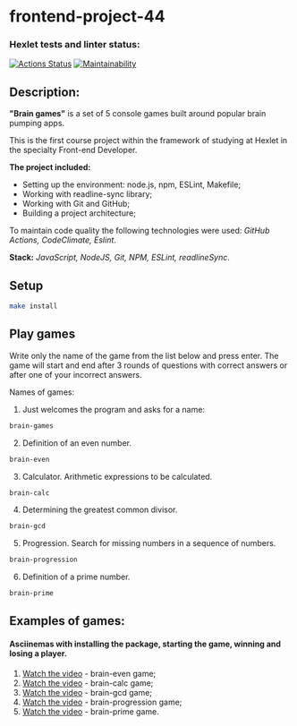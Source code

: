 # frontend-project-44

### Hexlet tests and linter status:
[![Actions Status](https://github.com/xyzelena/frontend-project-44/workflows/hexlet-check/badge.svg)](https://github.com/xyzelena/frontend-project-44/actions)
[![Maintainability](https://api.codeclimate.com/v1/badges/67958a3268e4ae8a13cf/maintainability)](https://codeclimate.com/github/xyzelena/frontend-project-44/maintainability)

## Description: 

__"Brain games"__ is a set of 5 console games built around popular brain pumping apps. 

This is the first course project within the framework of studying at Hexlet in the specialty Front-end Developer. 

__The project included:__
* Setting up the environment: node.js, npm, ESLint, Makefile;
* Working with readline-sync library; 
* Working with Git and GitHub; 
* Building a project architecture; 

To maintain code quality the following technologies were used: _GitHub Actions, CodeClimate, Eslint_. 

__Stack:__ _JavaScript, NodeJS, Git, NPM, ESLint, readlineSync_. 

## Setup

```bash
make install
```
  
## Play games

Write only the name of the game from the list below and press enter. The game will start and end after 3 rounds of questions with correct answers or after one of your incorrect answers. 
  
 Names of games:
 
 1. Just welcomes the program and asks for a name:
 ```bash
 brain-games
 ```
 
 2. Definition of an even number. 
  ```bash
 brain-even
 ```
 
 3. Calculator. Arithmetic expressions to be calculated.
 ```bash 
 brain-calc
 ```
 
 4. Determining the greatest common divisor.
 ```bash 
 brain-gcd
 ```
 
 5. Progression. Search for missing numbers in a sequence of numbers. 
 ```bash 
 brain-progression
 ```
 
 6. Definition of a prime number. 
 ```bash 
 brain-prime
 ```

## Examples of games:
#### Asciinemas with installing the package, starting the game, winning and losing a player.
1. [Watch the video](https://asciinema.org/a/553756) - brain-even game; 
2. [Watch the video](https://asciinema.org/a/555195) - brain-calc game;
3. [Watch the video](https://asciinema.org/a/555366) - brain-gcd game;
4. [Watch the video](https://asciinema.org/a/555573) - brain-progression game;
5. [Watch the video](https://asciinema.org/a/555697) - brain-prime game.
